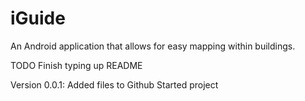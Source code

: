 # iGuide
An Android application that allows for easy mapping within buildings.

TODO
  Finish typing up README

Version 0.0.1:
  Added files to Github
  Started project
  
